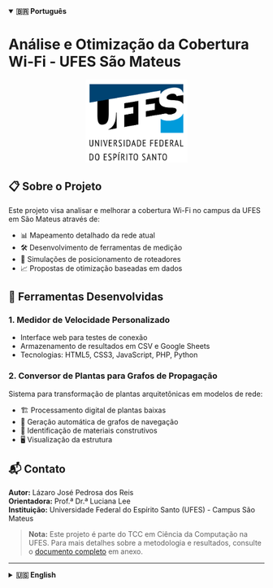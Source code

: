 <details open>
  <summary><strong>🇧🇷 Português</strong></summary>
<h1>Análise e Otimização da Cobertura Wi-Fi - UFES São Mateus</h1>

<div align="center">
  <img src="Imagens/Outros/UFES.png" alt="UFES Logo" width="200" />
</div>

## 📋 Sobre o Projeto

Este projeto visa analisar e melhorar a cobertura Wi-Fi no campus da UFES em São Mateus através de:
- 📊 Mapeamento detalhado da rede atual
- 🛠️ Desenvolvimento de ferramentas de medição
- 📶 Simulações de posicionamento de roteadores
- 📈 Propostas de otimização baseadas em dados

## 🧰 Ferramentas Desenvolvidas

### 1. Medidor de Velocidade Personalizado
- Interface web para testes de conexão
- Armazenamento de resultados em CSV e Google Sheets
- Tecnologias: HTML5, CSS3, JavaScript, PHP, Python

### 2. Conversor de Plantas para Grafos de Propagação
Sistema para transformação de plantas arquitetônicas em modelos de rede:

- 🏗️ Processamento digital de plantas baixas  
- 📡 Geração automática de grafos de navegação  
- 🧱 Identificação de materiais construtivos  
- 🖥️ Visualização da estrutura  

## 📬 Contato

**Autor:** Lázaro José Pedrosa dos Reis  
**Orientadora:** Prof.ª Dr.ª Luciana Lee  
**Instituição:** Universidade Federal do Espírito Santo (UFES) - Campus São Mateus  

> **Nota:** Este projeto é parte do TCC em Ciência da Computação na UFES. Para mais detalhes sobre a metodologia e resultados, consulte o [documento completo](Tcc.pdf) em anexo.

</details>

---

<details>
  <summary><strong>🇺🇸 English</strong></summary>
<h1>Wi-Fi Coverage Analysis and Optimization - UFES São Mateus</h1>

<div align="center">
  <img src="Imagens/Outros/UFES.png" alt="UFES Logo" width="200" />
</div>

## 📋 About the Project

This project aims to analyze and improve Wi-Fi coverage at UFES São Mateus campus by:
- 📊 Detailed mapping of the current network
- 🛠️ Development of measurement tools
- 📶 Router placement simulations
- 📈 Data-driven optimization proposals

## 🧰 Developed Tools

### 1. Custom Speed Test Tool
- Web interface for connection testing
- Result storage in CSV and Google Sheets
- Technologies: HTML5, CSS3, JavaScript, PHP, Python

### 2. Floor Plan to Propagation Graph Converter
System to convert architectural floor plans into network models:

- 🏗️ Digital processing of blueprints  
- 📡 Automatic generation of navigation graphs  
- 🧱 Identification of construction materials  
- 🖥️ Structural visualization  

## 📬 Contact

**Author:** Lázaro José Pedrosa dos Reis  
**Advisor:** Prof. Dr. Luciana Lee  
**Institution:** Federal University of Espírito Santo (UFES) – São Mateus Campus  

> **Note:** This project is part of a Computer Science undergraduate thesis at UFES. For more details on the methodology and results, refer to the attached [full document](Tcc.pdf).

</details>
